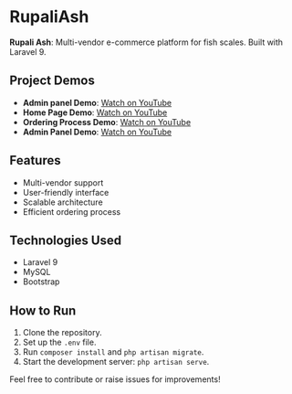 # RupaliAsh

**Rupali Ash**: Multi-vendor e-commerce platform for fish scales. Built with Laravel 9.

## Project Demos
- **Admin panel Demo**: [Watch on YouTube](https://youtu.be/oChfjgZz3bw)
- **Home Page Demo**: [Watch on YouTube](https://youtu.be/Oh1qWYqmNog)
- **Ordering Process Demo**: [Watch on YouTube](https://youtu.be/CmJx3IXN9H8)
- **Admin Panel Demo**: [Watch on YouTube]([https://youtu.be/CmJx3IXN9H8](https://youtu.be/cyNnMCaKnx8))

## Features
- Multi-vendor support
- User-friendly interface
- Scalable architecture
- Efficient ordering process

## Technologies Used
- Laravel 9
- MySQL
- Bootstrap

## How to Run
1. Clone the repository.
2. Set up the `.env` file.
3. Run `composer install` and `php artisan migrate`.
4. Start the development server: `php artisan serve`.

Feel free to contribute or raise issues for improvements!
